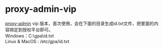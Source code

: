 # proxy-admin-vip
[proxy-admin](https://github.com/snail007/proxy_admin_free) vip 版本，首次使用，会在下面的目录生成id.txt文件，把里面的内容绑定到授权平台即可。  
Windows：C:\gpa\id.txt  
Linux & MacOS : /etc/gpa/id.txt  
